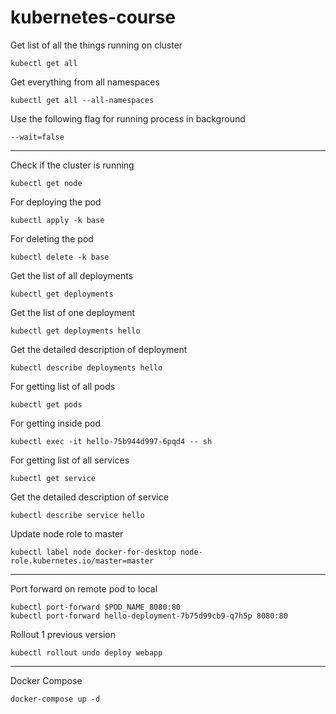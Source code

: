 # kubernetes-course

Get list of all the things running on cluster
```
kubectl get all
```

Get everything from all namespaces
```
kubectl get all --all-namespaces
```

Use the following flag for running process in background
```
--wait=false
```
---

Check if the cluster is running
```
kubectl get node
```

For deploying the pod
```
kubectl apply -k base
```

For deleting the pod
```
kubectl delete -k base
```

Get the list of all deployments
```
kubectl get deployments
```

Get the list of one deployment
```
kubectl get deployments hello
```

Get the detailed description of deployment
```
kubectl describe deployments hello
```

For getting list of all pods
```
kubectl get pods
```

For getting inside pod
```
kubectl exec -it hello-75b944d997-6pqd4 -- sh
```

For getting list of all services
```
kubectl get service
```

Get the detailed description of service
```
kubectl describe service hello
```

Update node role to master
```
kubectl label node docker-for-desktop node-role.kubernetes.io/master=master
```
---

Port forward on remote pod to local
```
kubectl port-forward $POD_NAME 8080:80
kubectl port-forward hello-deployment-7b75d99cb9-q7h5p 8080:80
```

Rollout 1 previous version
```
kubectl rollout undo deploy webapp
```

---
Docker Compose
```
docker-compose up -d
```
